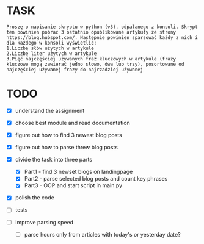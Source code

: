 # TASK 
```
Proszę o napisanie skryptu w python (v3), odpalanego z konsoli. Skrypt ten powinien pobrać 3 ostatnio opublikowane artykuły ze strony https://blog.hubspot.com/. Następnie powinien sparsować każdy z nich i dla każdego w konsoli wyświetlić:
1.Liczbę słów użytych w artykule
2.Liczbę liter użytych w artykule
3.Pięć najczęściej używanych fraz kluczowych w artykule (frazy kluczowe mogą zawierać jedno słowo, dwa lub trzy), posortowane od najczęściej używanej frazy do najrzadziej używanej

```
# TODO
- [x] understand the assignment
- [x] choose best module and read documentation
- [x] figure out how to find 3 newest blog posts
- [x] figure out how to parse threw blog posts
- [x] divide the task into three parts
   - [x] Part1 - find 3 newset blogs on landingpage
   - [x] Part2 - parse selected blog posts and count key phrases
   - [x] Part3 - OOP and start script in main.py
- [x] polish the code

- [ ] tests
- [ ] improve parsing speed
    - [ ] parse hours only from articles with today's or yesterday date?

